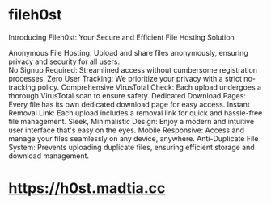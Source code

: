 # fileh0st
Introducing Fileh0st: Your Secure and Efficient File Hosting Solution

Anonymous File Hosting: Upload and share files anonymously, ensuring privacy and security for all users.
<br>
No Signup Required: Streamlined access without cumbersome registration processes.
Zero User Tracking: We prioritize your privacy with a strict no-tracking policy.
Comprehensive VirusTotal Check: Each upload undergoes a thorough VirusTotal scan to ensure safety.
Dedicated Download Pages: Every file has its own dedicated download page for easy access.
Instant Removal Link: Each upload includes a removal link for quick and hassle-free file management.
Sleek, Minimalistic Design: Enjoy a modern and intuitive user interface that's easy on the eyes.
Mobile Responsive: Access and manage your files seamlessly on any device, anywhere.
Anti-Duplicate File System: Prevents uploading duplicate files, ensuring efficient storage and download management.
# https://h0st.madtia.cc
